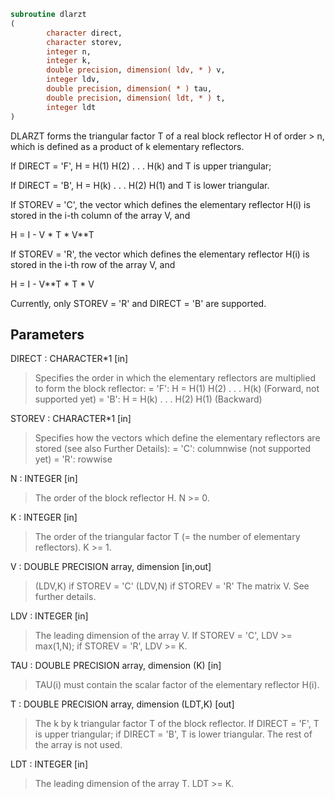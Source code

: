 ```fortran
subroutine dlarzt
(
        character direct,
        character storev,
        integer n,
        integer k,
        double precision, dimension( ldv, * ) v,
        integer ldv,
        double precision, dimension( * ) tau,
        double precision, dimension( ldt, * ) t,
        integer ldt
)
```

DLARZT forms the triangular factor T of a real block reflector
H of order > n, which is defined as a product of k elementary
reflectors.

If DIRECT = 'F', H = H(1) H(2) . . . H(k) and T is upper triangular;

If DIRECT = 'B', H = H(k) . . . H(2) H(1) and T is lower triangular.

If STOREV = 'C', the vector which defines the elementary reflector
H(i) is stored in the i-th column of the array V, and

H  =  I - V * T * V**T

If STOREV = 'R', the vector which defines the elementary reflector
H(i) is stored in the i-th row of the array V, and

H  =  I - V**T * T * V

Currently, only STOREV = 'R' and DIRECT = 'B' are supported.

## Parameters
DIRECT : CHARACTER*1 [in]
> Specifies the order in which the elementary reflectors are
> multiplied to form the block reflector:
> = 'F': H = H(1) H(2) . . . H(k) (Forward, not supported yet)
> = 'B': H = H(k) . . . H(2) H(1) (Backward)

STOREV : CHARACTER*1 [in]
> Specifies how the vectors which define the elementary
> reflectors are stored (see also Further Details):
> = 'C': columnwise                        (not supported yet)
> = 'R': rowwise

N : INTEGER [in]
> The order of the block reflector H. N >= 0.

K : INTEGER [in]
> The order of the triangular factor T (= the number of
> elementary reflectors). K >= 1.

V : DOUBLE PRECISION array, dimension [in,out]
> (LDV,K) if STOREV = 'C'
> (LDV,N) if STOREV = 'R'
> The matrix V. See further details.

LDV : INTEGER [in]
> The leading dimension of the array V.
> If STOREV = 'C', LDV >= max(1,N); if STOREV = 'R', LDV >= K.

TAU : DOUBLE PRECISION array, dimension (K) [in]
> TAU(i) must contain the scalar factor of the elementary
> reflector H(i).

T : DOUBLE PRECISION array, dimension (LDT,K) [out]
> The k by k triangular factor T of the block reflector.
> If DIRECT = 'F', T is upper triangular; if DIRECT = 'B', T is
> lower triangular. The rest of the array is not used.

LDT : INTEGER [in]
> The leading dimension of the array T. LDT >= K.

